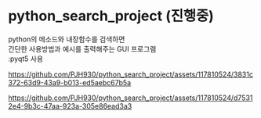 # python_search_project (진행중)

python의 메소드와 내장함수를 검색하면 <br>
간단한 사용방법과 예시를 출력해주는 GUI 프로그램 <br>
:pyqt5 사용</br>



https://github.com/PJH930/python_search_project/assets/117810524/3831c372-63d9-43a9-b013-ed5aebc67b5a





https://github.com/PJH930/python_search_project/assets/117810524/d75312e4-9b3c-47aa-923a-305e86ead3a3




